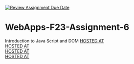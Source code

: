 [![Review Assignment Due Date](https://classroom.github.com/assets/deadline-readme-button-24ddc0f5d75046c5622901739e7c5dd533143b0c8e959d652212380cedb1ea36.svg)](https://classroom.github.com/a/b9NC0g7h)
# WebApps-F23-Assignment-6
Introduction to Java Script and DOM
[HOSTED AT]( https://44-563-webapps-f23.github.io/44563-webapps-f23-assignment6-saisumanthkorada/) <br>
[HOSTED AT](author.html) <br>
[HOSTED AT](tips.html) <br>
[HOSTED AT](cruise.html) <br>

